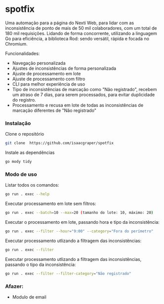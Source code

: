 # spotfix

Uma automação para a página do Nexti Web, para lidar com as inconsistência de ponto de mais de 50 mil colaboradores, com um total de 180 mil requisições. Lidando de forma concorrente, utilizando a linguagem Go para eficiência, a biblioteca Rod: sendo versátil, rápida e focada no Chromium. 

Funcionalidades:

- Navegação personalizada
- Ajustes de inconsistências de forma personalizada
- Ajuste de processamento em lote
- Ajuste de processamento com filtro
- CLI para melhor experiência de uso
- Tipo de inconsistências de marcação como "Não registrado", recebem um atraso de 7 dias, para serem processados, para evitar duplicidade do registro.
- Processamento e recusa em lote de todas as inconsistências de marcação diferentes de "Não registrado"

### Instalação

Clone o repositório
```bash
git clone  https://github.com/isaacgraper/spotfix
```

Instale as dependências
```bash
go mody tidy
```

### Modo de uso

Listar todos os comandos:
```bash
go run . exec --help
```

Executar processamento em lote sem filtros:
```bash
go run . exec --batch=10 --max=20 (tamanho do lote: 10, máximo: 20)
```

Executar o processamento em lote, passando hora e tipo da inconsistência:
```bash
go run . exec --filter --hour="9:00" --category="Fora do perímetro"
```

Executar processamento utlizando a filtragem das inconsistências:
```bash
go run . exec --filter
```

Executar processamento utlizando a filtragem das inconsistências, passando o tipo da inconsistência:
```bash
go run . exec --filter --filter-category="Não registrado"
```

### Afazer:

- Modulo de email



